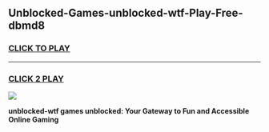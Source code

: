 
## Unblocked-Games-unblocked-wtf-Play-Free-dbmd8
<h3>
<a href="https://premium76.site?title=unblocked-wtf&ref=18A1">CLICK TO PLAY</a></h3>
<hr>

<h3>
<a href="https://premium76.site?title=unblocked-wtf&ref=18A1">CLICK 2 PLAY</a>
  
</h3>

<a href="https://premium76.site?title=unblocked-wtf&ref=18A1"><img src="https://clearcache.store/games.png"></a>


**unblocked-wtf games unblocked: Your Gateway to Fun and Accessible Online Gaming**
